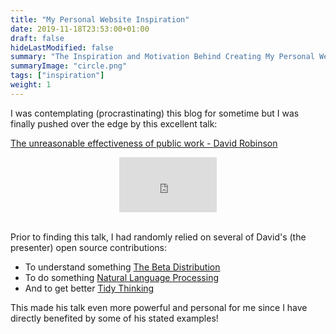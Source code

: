 ```yaml
---
title: "My Personal Website Inspiration"
date: 2019-11-18T23:53:00+01:00
draft: false
hideLastModified: false
summary: "The Inspiration and Motivation Behind Creating My Personal Website"
summaryImage: "circle.png"
tags: ["inspiration"]
weight: 1
---
```

	
I was contemplating (procrastinating) this blog for sometime but I was finally pushed over the edge by this excellent talk: 

[The unreasonable effectiveness of public work - David Robinson](https://resources.rstudio.com/rstudio-conf-2019/the-unreasonable-effectiveness-of-public-work) 


<div class="columns">
<div class="column is-3"></div>
<div class="column is-6">
<div style="position:relative;padding-top:56.25%;">
  <iframe src="https://www.youtube.com/embed/th79W4rv67g"" frameborder="0" allowfullscreen
    style="position:absolute;top:0;left:0;width:100%;height:100%;"></iframe>
</div>

<div>&nbsp</div>

</div>

<div class="column is-3"></div>
</div>

Prior to finding this talk, I had randomly relied on several of David's (the presenter) open source contributions:

*	To understand something [The Beta Distribution](http://varianceexplained.org/statistics/beta_distribution_and_baseball/)
*	To do something [Natural Language Processing](https://www.tidytextmining.com/)
*	And to get better [Tidy Thinking](https://www.youtube.com/watch?v=sD993H5FBIY)

This made his talk even more powerful and personal for me since I have directly benefited by some of his stated examples!